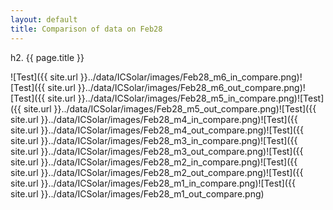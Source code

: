 ```yaml
---
layout: default
title: Comparison of data on Feb28
---
```

h2. {{ page.title }}

![Test]({{ site.url }}../data/ICSolar/images/Feb28_m6_in_compare.png)![Test]({{ site.url }}../data/ICSolar/images/Feb28_m6_out_compare.png)![Test]({{ site.url }}../data/ICSolar/images/Feb28_m5_in_compare.png)![Test]({{ site.url }}../data/ICSolar/images/Feb28_m5_out_compare.png)![Test]({{ site.url }}../data/ICSolar/images/Feb28_m4_in_compare.png)![Test]({{ site.url }}../data/ICSolar/images/Feb28_m4_out_compare.png)![Test]({{ site.url }}../data/ICSolar/images/Feb28_m3_in_compare.png)![Test]({{ site.url }}../data/ICSolar/images/Feb28_m3_out_compare.png)![Test]({{ site.url }}../data/ICSolar/images/Feb28_m2_in_compare.png)![Test]({{ site.url }}../data/ICSolar/images/Feb28_m2_out_compare.png)![Test]({{ site.url }}../data/ICSolar/images/Feb28_m1_in_compare.png)![Test]({{ site.url }}../data/ICSolar/images/Feb28_m1_out_compare.png)
